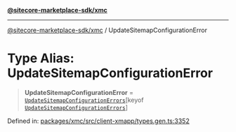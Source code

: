 [**@sitecore-marketplace-sdk/xmc**](../README.md)

***

[@sitecore-marketplace-sdk/xmc](../README.md) / UpdateSitemapConfigurationError

# Type Alias: UpdateSitemapConfigurationError

> **UpdateSitemapConfigurationError** = [`UpdateSitemapConfigurationErrors`](UpdateSitemapConfigurationErrors.md)\[keyof [`UpdateSitemapConfigurationErrors`](UpdateSitemapConfigurationErrors.md)\]

Defined in: [packages/xmc/src/client-xmapp/types.gen.ts:3352](https://github.com/Sitecore/sitecore-marketplace-sdk/blob/e87783cce9f115393973a45e109d17b99bf1df7e/packages/xmc/src/client-xmapp/types.gen.ts#L3352)
